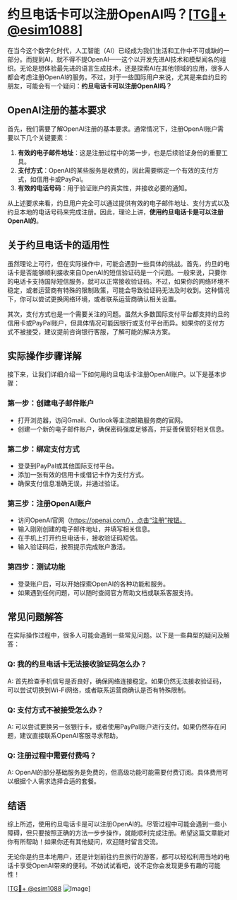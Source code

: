 # 约旦电话卡可以注册OpenAI吗？[[TG💪+ @esim1088](https://t.me/s/esim1088)]

在当今这个数字化时代，人工智能（AI）已经成为我们生活和工作中不可或缺的一部分。而提到AI，就不得不提OpenAI——这个以开发先进AI技术和模型闻名的组织。无论是想体验最先进的语言生成技术，还是探索AI在其他领域的应用，很多人都会考虑注册OpenAI的服务。不过，对于一些国际用户来说，尤其是来自约旦的朋友，可能会有一个疑问：**约旦电话卡可以注册OpenAI吗？**

## OpenAI注册的基本要求

首先，我们需要了解OpenAI注册的基本要求。通常情况下，注册OpenAI账户需要以下几个关键要素：

1. **有效的电子邮件地址**：这是注册过程中的第一步，也是后续验证身份的重要工具。
2. **支付方式**：OpenAI的某些服务是收费的，因此需要绑定一个有效的支付方式，如信用卡或PayPal。
3. **有效的电话号码**：用于验证账户的真实性，并接收必要的通知。

从上述要求来看，约旦用户完全可以通过提供有效的电子邮件地址、支付方式以及约旦本地的电话号码来完成注册。因此，理论上讲，**使用约旦电话卡是可以注册OpenAI的**。

## 关于约旦电话卡的适用性

虽然理论上可行，但在实际操作中，可能会遇到一些具体的挑战。首先，约旦的电话卡是否能够顺利接收来自OpenAI的短信验证码是一个问题。一般来说，只要你的电话卡支持国际短信服务，就可以正常接收验证码。不过，如果你的网络环境不稳定，或者运营商有特殊的限制政策，可能会导致验证码无法及时收到。这种情况下，你可以尝试更换网络环境，或者联系运营商确认相关设置。

其次，支付方式也是一个需要关注的问题。虽然大多数国际支付平台都支持约旦的信用卡或PayPal账户，但具体情况可能因银行或支付平台而异。如果你的支付方式不被接受，建议提前咨询银行客服，了解可能的解决方案。

## 实际操作步骤详解

接下来，让我们详细介绍一下如何用约旦电话卡注册OpenAI账户。以下是基本步骤：

### 第一步：创建电子邮件账户

- 打开浏览器，访问Gmail、Outlook等主流邮箱服务商的官网。
- 创建一个新的电子邮件账户，确保密码强度足够高，并妥善保管好相关信息。

### 第二步：绑定支付方式

- 登录到PayPal或其他国际支付平台。
- 添加一张有效的信用卡或借记卡作为支付方式。
- 确保支付信息准确无误，并通过验证。

### 第三步：注册OpenAI账户

- 访问OpenAI官网（https://openai.com/），点击“注册”按钮。
- 输入刚刚创建的电子邮件地址，并填写相关信息。
- 在手机上打开约旦电话卡，接收验证码短信。
- 输入验证码后，按照提示完成账户激活。

### 第四步：测试功能

- 登录账户后，可以开始探索OpenAI的各种功能和服务。
- 如果遇到任何问题，可以随时查阅官方帮助文档或联系客服支持。

## 常见问题解答

在实际操作过程中，很多人可能会遇到一些常见问题。以下是一些典型的疑问及解答：

### Q: 我的约旦电话卡无法接收验证码怎么办？

A: 首先检查手机信号是否良好，确保网络连接稳定。如果仍然无法接收验证码，可以尝试切换到Wi-Fi网络，或者联系运营商确认是否有特殊限制。

### Q: 支付方式不被接受怎么办？

A: 可以尝试更换另一张银行卡，或者使用PayPal账户进行支付。如果仍然存在问题，建议直接联系OpenAI客服寻求帮助。

### Q: 注册过程中需要付费吗？

A: OpenAI的部分基础服务是免费的，但高级功能可能需要付费订阅。具体费用可以根据个人需求选择合适的套餐。

## 结语

综上所述，使用约旦电话卡是可以注册OpenAI的。尽管过程中可能会遇到一些小障碍，但只要按照正确的方法一步步操作，就能顺利完成注册。希望这篇文章能对你有所帮助！如果你还有其他疑问，欢迎随时留言交流。

无论你是约旦本地用户，还是计划前往约旦旅行的游客，都可以轻松利用当地的电话卡享受OpenAI带来的便利。不妨试试看吧，说不定你会发现更多有趣的可能性！

[[TG💪+ @esim1088](https://t.me/s/esim1088) ![Image](https://i.postimg.cc/4NQfJmqS/Snipaste-2025-05-13-00-14-12.png)]